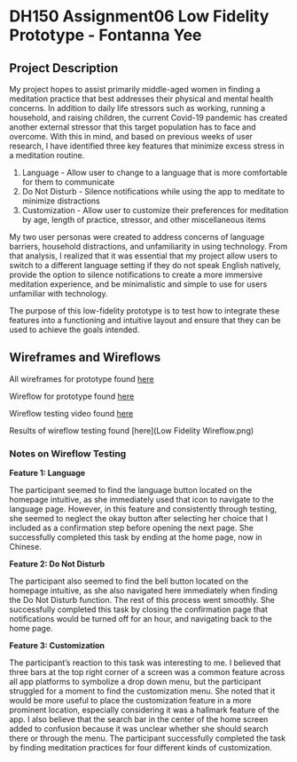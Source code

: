 # DH150 Assignment06 Low Fidelity Prototype - Fontanna Yee
## Project Description

My project hopes to assist primarily middle-aged women in finding a meditation practice that best addresses their physical and mental health concerns. In addition to daily life stressors such as working, running a household, and raising children, the current Covid-19 pandemic has created another external stressor that this target population has to face and overcome. With this in mind, and based on previous weeks of user research, I have identified three key features that minimize excess stress in a meditation routine. 

1) Language - Allow user to change to a language that is more comfortable for them to communicate
2) Do Not Disturb - Silence notifications while using the app to meditate to minimize distractions 
3) Customization - Allow user to customize their preferences for meditation by age, length of practice, stressor, and other miscellaneous items

My two user personas were created to address concerns of language barriers, household distractions, and unfamiliarity in using technology. From that analysis, I realized that it was essential that my project allow users to switch to a different language setting if they do not speak English natively, provide the option to silence notifications to create a more immersive meditation experience, and be minimalistic and simple to use for users unfamiliar with technology. 

The purpose of this low-fidelity prototype is to test how to integrate these features into a functioning and intuitive layout and ensure that they can be used to achieve the goals intended. 

## Wireframes and Wireflows

All wireframes for prototype found [here](wireframes.pdf)

Wireflow for prototype found [here](wireflow.pdf) 

Wireflow testing video found [here](https://drive.google.com/file/d/1927V8Jk9ls8F71Db3VUwUz6titVs5tgc/view?usp=sharing)

Results of wireflow testing found [here](Low Fidelity Wireflow.png) 

### Notes on Wireflow Testing

**Feature 1: Language**
	
The participant seemed to find the language button located on the homepage intuitive, as she immediately used that icon to navigate to the language page. However, in this feature and consistently through testing, she seemed to neglect the okay button after selecting her choice that I included as a confirmation step before opening the next page. She successfully completed this task by ending at the home page, now in Chinese. 

**Feature 2: Do Not Disturb**

The participant also seemed to find the bell button located on the homepage intuitive, as she also navigated here immediately when finding the Do Not Disturb function. The rest of this process went smoothly. She successfully completed this task by closing the confirmation page that notifications would be turned off for an hour, and navigating back to the home page. 

**Feature 3: Customization**

The participant’s reaction to this task was interesting to me. I believed that three bars at the top right corner of a screen was a common feature across all app platforms to symbolize a drop down menu, but the participant struggled for a moment to find the customization menu. She noted that it would be more useful to place the customization feature in a more prominent location, especially considering it was a hallmark feature of the app. I also believe that the search bar in the center of the home screen added to confusion because it was unclear whether she should search there or through the menu. The participant successfully completed the task by finding meditation practices for four different kinds of customization. 

